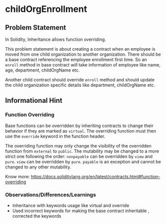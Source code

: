 # childOrgEnrollment
## Problem Statement

In Solidity, Inheritance allows function overriding.

This problem statement is about creating a contract when an employee is moved from one child organization to another organization. There should be a base contract referencing the employee enrollment first time. So an `enroll` method in base contract will take information of employee like name, age, department, childOrgName etc.

Another child contract should override `enroll` method and should update the child organization specific details like department, childOrgName etc.

## Informational Hint

### Function Overriding

Base functions can be overridden by inheriting contracts to change their behavior if they are marked as `virtual`. The overriding function must then use the `override` keyword in the function header. 

The overriding function may only change the visibility of the overridden function from `external` to `public`. The mutability may be changed to a more strict one following the order: `nonpayable` can be overridden by `view` and `pure`. `view` can be overridden by `pure`. `payable` is an exception and cannot be changed to any other mutability.

Know more: https://docs.soliditylang.org/en/latest/contracts.html#function-overriding


### Observations/Differences/Learnings

- Inheritance with keywords usage like virtual and override
- Used incorrect keywords for making the base contract inheritable , corrected the keywords
